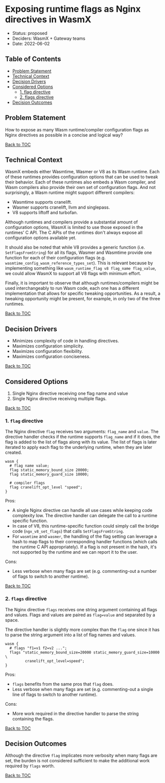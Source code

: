 # Exposing runtime flags as Nginx directives in WasmX

* Status: proposed
* Deciders: WasmX + Gateway teams
* Date: 2022-06-02

## Table of Contents

- [Problem Statement](#problem-statement)
- [Technical Context](#technical-context)
- [Decision Drivers](#decision-drivers)
- [Considered Options](#considered-options)
    - [1. flag directive](#1-flag-directive)
    - [2. flags directive](#2-flags-directive)
- [Decision Outcomes](#decision-outcomes)

## Problem Statement

How to expose as many Wasm runtime/compiler configuration flags as Nginx
directives as possible in a concise and logical way?

[Back to TOC](#table-of-contents)

## Technical Context

WasmX embeds either Wasmtime, Wasmer or V8 as its Wasm runtime. Each of these
runtimes provides configuration options that can be used to tweak their
behavior. Each of these runtimes also embeds a Wasm compiler, and Wasm
compilers also provide their own set of configuration flags. And not
surprisingly, a Wasm runtime might support different compilers:

* Wasmtime supports cranelift.
* Wasmer supports cranelift, llvm and singlepass.
* V8 supports liftoff and turbofan.

Although runtimes and compilers provide a substantial amount of configuration
options, WasmX is limited to use those exposed in the runtimes' C API.
The C APIs of the runtimes don't always expose all configuration options
available yet.

It should also be noted that while V8 provides a generic function (i.e.
`SetFlagsFromString`) for all its flags, Wasmer and Wasmtime provide one
function for each of their configuration flags (e.g.
`wasmtime_config_wasm_reference_types_set`). This is relevant because by
implementing something like `wasm_runtime_flag v8 flag_name flag_value`, we
could allow WasmX to support all V8 flags with minimum effort.

Finally, it is important to observe that although runtimes/compilers might be
used interchangeably to run Wasm code, each one has a different implementation
that allows for specific tweaking opportunities. As a result, a tweaking
opportunity might be present, for example, in only two of the three runtimes.

[Back to TOC](#table-of-contents)

## Decision Drivers

* Minimizes complexity of code in handling directives.
* Maximizes configuration simplicity.
* Maximizes configuration flexibility.
* Maximizes configuration conciseness.

[Back to TOC](#table-of-contents)

## Considered Options

1. Single Nginx directive receiving one flag name and value
2. Single Nginx directive receiving multiple flags.

[Back to TOC](#table-of-contents)

### 1. `flag` directive

The Nginx directive `flag` receives two arguments: `flag_name` and `value`. The
directive handler checks if the runtime supports `flag_name` and if it does, the
flag is added to the list of flags along with its value. The list of flags is
later iterated to apply each flag to the underlying runtime, when they are later
created.

```nginx
wasm {
  # flag name value;
  flag static_memory_bound_size 20000;
  flag static_memory_guard_size 10000;

  # compiler flags
  flag cranelift_opt_level "speed";
}
```

Pros:

* A single Nginx directive can handle all use cases while keeping code
  complexity low. The directive handler can delegate the call to a runtime
  specific function.
* In case of V8, this runtime-specific function could simply call the bridge
  code (`ngx_v8_set_flags`) that calls `SetFlagsFromString`.
* For `wasmtime` and `wasmer`, the handling of the flag setting can leverage a
  hash to map flags to their corresponding handler functions (which calls
  the runtime C API appropriately). If a flag is not present in the hash, it's
  not supported by the runtime and we can report it to the user.

Cons:

* Less verbose when many flags are set (e.g. commenting-out a number of flags to
  switch to another runtime).

[Back to TOC](#table-of-contents)

### 2. `flags` directive

The Nginx directive `flags` receives one string argument containing all flags
and values. Flags and values are paired as `flag=value` and separated by a
space.

The directive handler is slightly more complex than the `flag` one since it has
to parse the string argument into a list of flag names and values.

```nginx
wasm {
  # flags "f1=v1 f2=v2 ...";
  flags "static_memory_bound_size=20000 static_memory_guard_size=10000 \
         cranelift_opt_level=speed";
}
```

Pros:

* `flags` benefits from the same pros that `flag` does.
* Less verbose when many flags are set (e.g. commenting-out a single line of
  flags to switch to another runtime).

Cons:

* More work required in the directive handler to parse the string containing the
  flags.

[Back to TOC](#table-of-contents)

## Decision Outcomes

Although the directive `flag` implicates more verbosity when many flags are set,
the burden is not considered sufficient to make the additional work required by
`flags` worth.

[Back to TOC](#table-of-contents)
